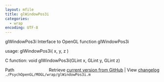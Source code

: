 ```yaml
---
layout: mfile
title: glWindowPos3i
categories:
  - wrap
encoding: UTF-8
---
```


glWindowPos3i  Interface to OpenGL function glWindowPos3i  

usage:  glWindowPos3i( x, y, z )  

C function:  void glWindowPos3i(GLint x, GLint y, GLint z)  


<div class="code_header" style="text-align:right;">
  <span style="float:left;">Path&nbsp;&nbsp;</span> <span class="counter">Retrieve <a href=
  "https://raw.github.com/Psychtoolbox-3/Psychtoolbox-3/beta/./PsychOpenGL/MOGL/wrap/glWindowPos3i.m">current version from GitHub</a> | View <a href=
  "https://github.com/Psychtoolbox-3/Psychtoolbox-3/commits/beta/./PsychOpenGL/MOGL/wrap/glWindowPos3i.m">changelog</a></span>
</div>
<div class="code">
  <code>./PsychOpenGL/MOGL/wrap/glWindowPos3i.m</code>
</div>
